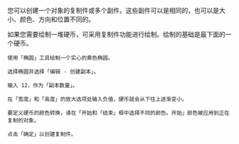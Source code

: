 您可以创建一个对象的复制件或多个副件。这些副件可以是相同的，也可以是大小、颜色、方向和位置不同的。

如果您需要绘制一堆硬币，可采用复制件功能进行绘制。绘制的基础是最下面的一个硬币。

    使用「椭圆」工具绘制一个实心的黄色椭圆。

    选择椭圆并选择「编辑 - 创建副本」。

    输入 12，作为「副本数量」。

    在「宽度」和「高度」的放大选项处输入负值，硬币就会从下往上逐渐变小。

    要定义硬币的颜色转换，请在「开始和「结束」框中选择不同的颜色。开始」颜色被应用到正在复制的对象。

    点击「确定」以创建复制件。

